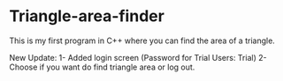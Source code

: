 # Triangle-area-finder
This is my first program in C++ where you can find the area of a triangle.

New Update:
1- Added login screen (Password for Trial Users: Trial)
2- Choose if you want do find triangle area or log out.
